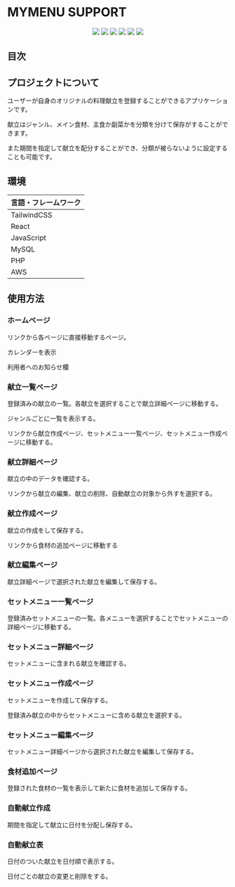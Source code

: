 # MYMENU SUPPORT

<p align="center">
<img src="https://img.shields.io/badge/-TailwindCSS-000000.svg?logo=tailwindcss&style=for-the-badge">
<img src="https://img.shields.io/badge/-React-20232A?style=for-the-badge&logo=react&logoColor=61DAFB">
<img src="https://img.shields.io/badge/-JavaScript-000000.svg?logo=JavaScript&style=for-the-badge">
<img src="https://img.shields.io/badge/-PHP-000000.svg?logo=PHP&style=for-the-badge">
<img src="https://img.shields.io/badge/-MySQL-4479A1.svg?logo=mysql&style=for-the-badge&logoColor=white">
<img src="https://img.shields.io/badge/-Amazon%20aws-232F3E.svg?logo=amazon-aws&style=for-the-badge">
</p>

## 目次

## プロジェクトについて

ユーザーが自身のオリジナルの料理献立を登録することができるアプリケーションです。

献立はジャンル、メイン食材、主食か副菜かを分類を分けて保存がすることができます。

また期間を指定して献立を配分することができ、分類が被らないように設定することも可能です。

## 環境

| 言語・フレームワーク  |
| --------------------- |
| TailwindCSS           |
| React                 |
| JavaScript            |
| MySQL                 |
| PHP                   |
| AWS                   |

## 使用方法

### ホームページ
リンクから各ページに直接移動するページ。

カレンダーを表示

利用者へのお知らせ欄

### 献立一覧ページ
登録済みの献立の一覧。各献立を選択することで献立詳細ページに移動する。

ジャンルごとに一覧を表示する。

リンクから献立作成ページ、セットメニュー一覧ページ、セットメニュー作成ページに移動する。

### 献立詳細ページ
献立の中のデータを確認する。

リンクから献立の編集、献立の削除、自動献立の対象から外すを選択する。

### 献立作成ページ
献立の作成をして保存する。

リンクから食材の追加ページに移動する

### 献立編集ページ
献立詳細ページで選択された献立を編集して保存する。

### セットメニュー一覧ページ
登録済みセットメニューの一覧。各メニューを選択することでセットメニューの詳細ページに移動する。

### セットメニュー詳細ページ
セットメニューに含まれる献立を確認する。

### セットメニュー作成ページ
セットメニューを作成して保存する。

登録済み献立の中からセットメニューに含める献立を選択する。

### セットメニュー編集ページ
セットメニュー詳細ページから選択された献立を編集して保存する。

### 食材追加ページ
登録された食材の一覧を表示して新たに食材を追加して保存する。

### 自動献立作成
期間を指定して献立に日付を分配し保存する。

### 自動献立表
日付のついた献立を日付順で表示する。

日付ごとの献立の変更と削除をする。
